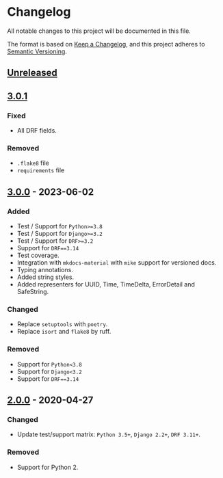 # Changelog

All notable changes to this project will be documented in this file.

The format is based on [Keep a Changelog](https://keepachangelog.com/en/1.0.0/),
and this project adheres to [Semantic Versioning](https://semver.org/spec/v2.0.0.html).

## [Unreleased]

## [3.0.1]

### Fixed

- All DRF fields.

### Removed

- `.flake8` file
- `requirements` file

## [3.0.0] - 2023-06-02

### Added

- Test / Support for `Python>=3.8`
- Test / Support for `Django>=3.2`
- Test / Support for `DRF>=3.2`
- Support for `DRF==3.14`
- Test coverage.
- Integration with `mkdocs-material` with `mike` support for versioned docs.
- Typing annotations.
- Added string styles.
- Added representers for UUID, Time, TimeDelta, ErrorDetail and SafeString.

### Changed

- Replace `setuptools` with `poetry`.
- Replace `isort` and `flake8` by ruff.

### Removed

- Support for `Python<3.8`
- Support for `Django<3.2`
- Support for `DRF==3.14`

## [2.0.0] - 2020-04-27

### Changed

- Update test/support matrix: `Python 3.5+`, `Django 2.2+`, `DRF 3.11+`.

### Removed

- Support for Python 2.


[unreleased]: https://github.com/Qu4tro/drf-yaml/compare/3.0.1...HEAD
[3.0.1]: https://github.com/Qu4tro/drf-yaml/compare/3.0.0...3.0.1
[3.0.0]: https://github.com/Qu4tro/drf-yaml/releases/tag/3.0.0
[2.0.0]: https://github.com/jpadilla/django-rest-framework-yaml/releases/tag/2.0.0

